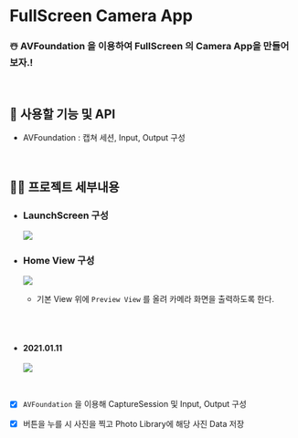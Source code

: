 # FullScreen Camera App

### ☃️ AVFoundation 을 이용하여 FullScreen 의 Camera App을 만들어보자.!

<br>

## 🍿 사용할 기능 및 API
- AVFoundation : 캡쳐 세션, Input, Output 구성

<br>

## 🏃🏻 프로젝트 세부내용

- ### LaunchScreen 구성
    ![](https://images.velog.io/images/sangwoo24/post/c8d702c1-2938-4a0f-ac27-07d25838b933/%EC%8A%A4%ED%81%AC%EB%A6%B0%EC%83%B7%202021-01-13%20%EC%98%A4%EC%A0%84%201.02.27.png)
    <br>
  
- ### Home View 구성
    ![](https://images.velog.io/images/sangwoo24/post/64a8f4dd-614e-49ed-8cff-958c168a0282/%EC%8A%A4%ED%81%AC%EB%A6%B0%EC%83%B7%202021-01-13%20%EC%98%A4%EC%A0%84%201.04.18.png)
    - 기본 View 위에 `Preview View` 를 올려 카메라 화면을 출력하도록 한다.

<br><br>

- #### 2021.01.11

    ![](https://images.velog.io/images/sangwoo24/post/5fcc9d88-93c8-48d3-8acb-0cce8d04ec03/FullScreen.gif)

    <br>

- [x] `AVFoundation` 을 이용해 CaptureSession 및 Input, Output 구성 
- [x] 버튼을 누를 시 사진을 찍고 Photo Library에 해당 사진 Data 저장


